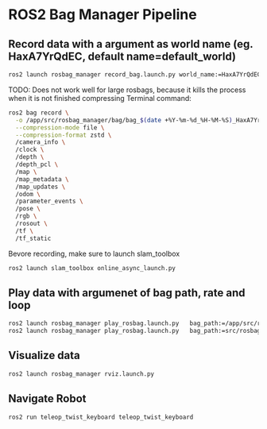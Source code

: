 # ROS2 Bag Manager Pipeline
## Record data with a argument as world name (eg. HaxA7YrQdEC, default name=default_world)
```bash
ros2 launch rosbag_manager record_bag.launch.py world_name:=HaxA7YrQdEC
```
TODO: Does not work well for large rosbags, because it kills the process when it is not finished compressing
Terminal command:
```bash
ros2 bag record \
  -o /app/src/rosbag_manager/bag/bag_$(date +%Y-%m-%d_%H-%M-%S)_HaxA7YrQdEC \
  --compression-mode file \
  --compression-format zstd \
  /camera_info \
  /clock \
  /depth \
  /depth_pcl \
  /map \
  /map_metadata \
  /map_updates \
  /odom \
  /parameter_events \
  /pose \
  /rgb \
  /rosout \
  /tf \
  /tf_static
  ```

Bevore recording, make sure to launch slam_toolbox
```bash
ros2 launch slam_toolbox online_async_launch.py
```

## Play data with argumenet of bag path, rate and loop
```bash
ros2 launch rosbag_manager play_rosbag.launch.py   bag_path:=/app/src/rosbag_manager/bag/bag_2025-05-07_10-14-34_HaxA7YrQdEC   rate:=1.0   loop:=true
ros2 launch rosbag_manager play_rosbag.launch.py   bag_path:=src/rosbag_manager/bag/bag_2025-05-20_19-00-55_HaxA7YrQdEC_pointcloud  rate:=1.0   loop:=true

```

## Visualize data
```bash
ros2 launch rosbag_manager rviz.launch.py
```

## Navigate Robot
```bash
ros2 run teleop_twist_keyboard teleop_twist_keyboard
```
